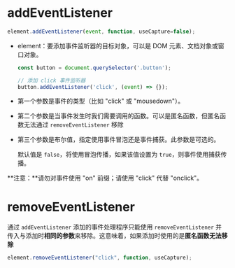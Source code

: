 # addEventListener

```javascript
element.addEventListener(event, function, useCapture=false);
```

- element：要添加事件监听器的目标对象，可以是 DOM 元素、文档对象或窗口对象。

  ```javascript
  const button = document.querySelector('.button');
  
  // 添加 click 事件监听器
  button.addEventListener('click', (event) => {});
  ```

- 第一个参数是事件的类型（比如 "click" 或 "mousedown"）。

- 第二个参数是当事件发生时我们需要调用的函数。可以是匿名函数，但匿名函数无法通过 `removeEventListener` 移除

- 第三个参数是布尔值，指定使用事件冒泡还是事件捕获。此参数是可选的。

  默认值是 `false`，将使用冒泡传播，如果该值设置为 `true`，则事件使用捕获传播。

**注意：**请勿对事件使用 "on" 前缀；请使用 "click" 代替 "onclick"。



# removeEventListener

通过 `addEventListener` 添加的事件处理程序只能使用 `removeEventListener` 并传入与添加时**相同的参数**来移除。这意味着，如果添加时使用的是**匿名函数无法移除**

```javascript
element.removeEventListener("click", function, useCapture);
```